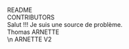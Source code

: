 README          
CONTRIBUTORS            
Salut !!! Je suis une source de problème.     
Thomas ARNETTE  
\n
ARNETTE V2
